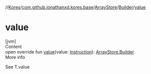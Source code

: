 //[Kores](../../../index.md)/[com.github.jonathanxd.kores.base](../../index.md)/[ArrayStore](../index.md)/[Builder](index.md)/[value](value.md)



# value  
[jvm]  
Content  
open override fun [value](value.md)(value: [Instruction](../../../com.github.jonathanxd.kores/-instruction/index.md)): [ArrayStore.Builder](index.md)  
More info  


See T.value

  




